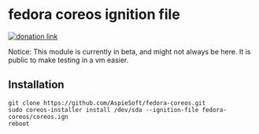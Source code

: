 # fedora coreos ignition file

[![donation link](https://img.shields.io/badge/buy%20me%20a%20coffee-paypal-blue)](https://paypal.me/shaynejrtaylor?country.x=US&locale.x=en_US)

Notice: This module is currently in beta, and might not always be here. It is public to make testing in a vm easier.

## Installation

```shell script
git clone https://github.com/AspieSoft/fedora-coreos.git
sudo coreos-installer install /dev/sda --ignition-file fedora-coreos/coreos.ign
reboot
```
